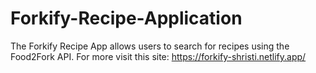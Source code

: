 # Forkify-Recipe-Application

The Forkify Recipe App allows users to search for recipes using the Food2Fork API.
For more visit this site:
https://forkify-shristi.netlify.app/
